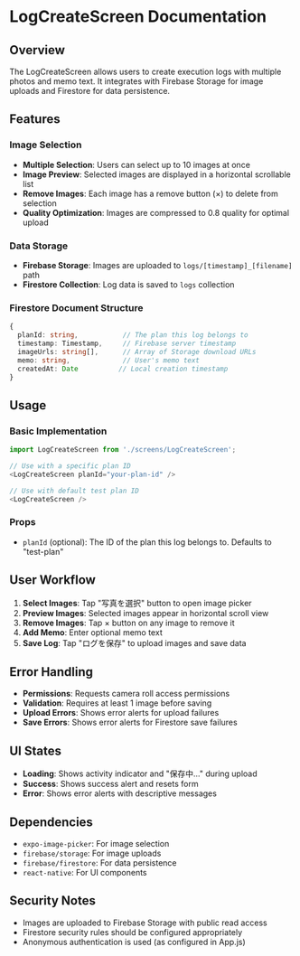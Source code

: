 # LogCreateScreen Documentation

## Overview
The LogCreateScreen allows users to create execution logs with multiple photos and memo text. It integrates with Firebase Storage for image uploads and Firestore for data persistence.

## Features

### Image Selection
- **Multiple Selection**: Users can select up to 10 images at once
- **Image Preview**: Selected images are displayed in a horizontal scrollable list
- **Remove Images**: Each image has a remove button (×) to delete from selection
- **Quality Optimization**: Images are compressed to 0.8 quality for optimal upload

### Data Storage
- **Firebase Storage**: Images are uploaded to `logs/[timestamp]_[filename]` path
- **Firestore Collection**: Log data is saved to `logs` collection

### Firestore Document Structure
```typescript
{
  planId: string,           // The plan this log belongs to
  timestamp: Timestamp,     // Firebase server timestamp
  imageUrls: string[],      // Array of Storage download URLs
  memo: string,             // User's memo text
  createdAt: Date          // Local creation timestamp
}
```

## Usage

### Basic Implementation
```typescript
import LogCreateScreen from './screens/LogCreateScreen';

// Use with a specific plan ID
<LogCreateScreen planId="your-plan-id" />

// Use with default test plan ID
<LogCreateScreen />
```

### Props
- `planId` (optional): The ID of the plan this log belongs to. Defaults to "test-plan"

## User Workflow

1. **Select Images**: Tap "写真を選択" button to open image picker
2. **Preview Images**: Selected images appear in horizontal scroll view
3. **Remove Images**: Tap × button on any image to remove it
4. **Add Memo**: Enter optional memo text
5. **Save Log**: Tap "ログを保存" to upload images and save data

## Error Handling

- **Permissions**: Requests camera roll access permissions
- **Validation**: Requires at least 1 image before saving
- **Upload Errors**: Shows error alerts for upload failures
- **Save Errors**: Shows error alerts for Firestore save failures

## UI States

- **Loading**: Shows activity indicator and "保存中..." during upload
- **Success**: Shows success alert and resets form
- **Error**: Shows error alerts with descriptive messages

## Dependencies

- `expo-image-picker`: For image selection
- `firebase/storage`: For image uploads
- `firebase/firestore`: For data persistence
- `react-native`: For UI components

## Security Notes

- Images are uploaded to Firebase Storage with public read access
- Firestore security rules should be configured appropriately
- Anonymous authentication is used (as configured in App.js)